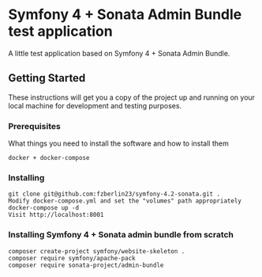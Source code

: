 # Symfony 4 + Sonata Admin Bundle test application

A little test application based on Symfony 4 + Sonata Admin Bundle.

## Getting Started

These instructions will get you a copy of the project up and running on your local machine for development and testing purposes.

### Prerequisites

What things you need to install the software and how to install them

```
docker + docker-compose
```

### Installing

```
git clone git@github.com:fzberlin23/symfony-4.2-sonata.git .
Modify docker-compose.yml and set the "volumes" path appropriately
docker-compose up -d
Visit http://localhost:8001
```

### Installing Symfony 4 + Sonata admin bundle from scratch

```
composer create-project symfony/website-skeleton .
composer require symfony/apache-pack
composer require sonata-project/admin-bundle
```
